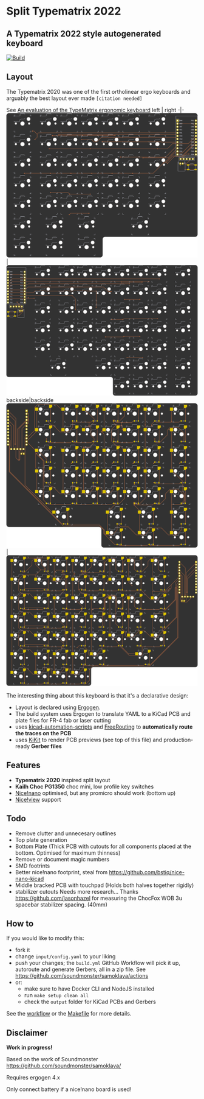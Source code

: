 # Split Typematrix 2022 
## A Typematrix 2022 style autogenerated keyboard
[![Build](https://github.com/tbaumann/typematrix_split_ergogen/actions/workflows/build.yml/badge.svg)](https://github.com/tbaumann/typematrix_split_ergogen/actions/workflows/build.yml)

## Layout
The Typematrix 2020 was one of the first ortholinear ergo keyboards and arguably the best layout ever made `[citation needed]`

See [An evaluation of the TypeMatrix ergonomic keyboard](http://www.typematrix.com/documents/TypeMatrix_study.pdf)
left | right
-|-
![left](images/left-front.png) | ![right](images/right-front.png)
backside|backside
![left bottom](images/left-back.png) | ![right bottom](images/right-back.png)


The interesting thing about this keyboard is that it's a declarative design:
* Layout is declared using [Ergogen](https://github.com/mrzealot/ergogen/). 
* The build system uses Ergogen to translate YAML to a KiCad PCB and plate files for FR-4 fab or laser cutting
* uses [kicad-automation-scripts](https://github.com/productize/kicad-automation-scripts) and [FreeRouting](https://github.com/freerouting/freerouting) to **automatically route the traces on the PCB**
* uses [KiKit](https://github.com/yaqwsx/KiKit) to render PCB previews (see top of this file) and production-ready **Gerber files**

## Features

* **Typematrix 2020** inspired split layout
* **Kailh Choc PG1350** choc mini, low profile key switches
* [Nice!nano](https://nicekeyboards.com/nice-nano) optimised, but any promicro should work (bottom up) 
* [Nice!view](https://nicekeyboards.com/nice-view) support
  
## Todo
* Remove clutter and unnecesary outlines
* Top plate generation
* Bottom Plate (Thick PCB with cutouts for all components placed at the bottom. Optimised for maximum thinness)
* Remove or document magic numbers
* SMD footrints
* Better nice!nano footprint, steal from https://github.com/bstiq/nice-nano-kicad
* Middle bracked PCB with touchpad (Holds both halves together rigidly)
* stabilizer cutouts Needs more research...
  Thanks https://github.com/jasonhazel for measuring the ChocFox WOB 3u spacebar stabilizer spacing. (40mm)

## How to

If you would like to modify this:
* fork it
* change `input/config.yaml` to your liking
* push your changes; the `build.yml` GitHub Workflow will pick it up, autoroute and generate Gerbers, all in a zip file.
  See https://github.com/soundmonster/samoklava/actions
* or:
  * make sure to have Docker CLI and NodeJS installed
  * run `make setup clean all`
  * check the `output` folder for KiCad PCBs and Gerbers

See the [workflow](.github/workflows/build.yml) or the [Makefile](Makefile) for more details.

## Disclaimer

**Work in progress!**

Based on the work of Soundmonster https://github.com/soundmonster/samoklava/

Requires ergogen 4.x

Only connect battery if a nice!nano board is used!
